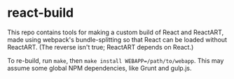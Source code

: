 # react-build

This repo contains tools for making a custom build of React and ReactART, made using webpack's bundle-splitting so that React can be loaded without ReactART. (The reverse isn't true; ReactART depends on React.)

To re-build, run `make`, then `make install WEBAPP=/path/to/webapp`.
This may assume some global NPM dependencies, like Grunt and gulp.js.
